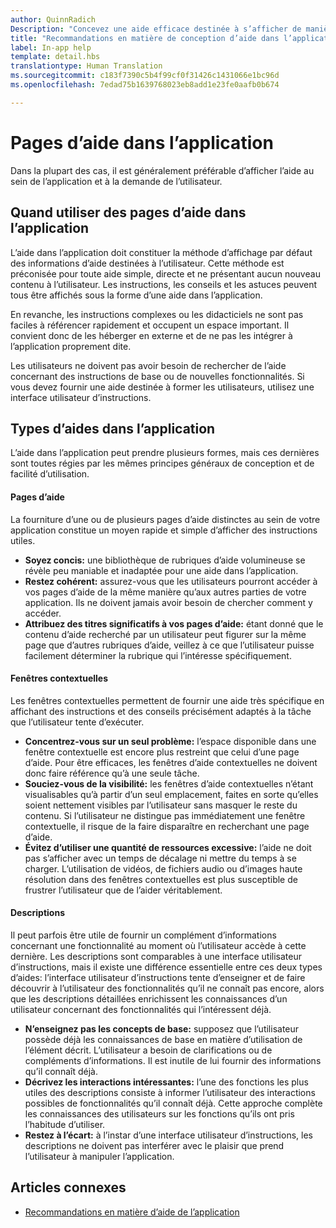 ```yaml
---
author: QuinnRadich
Description: "Concevez une aide efficace destinée à s’afficher de manière réactive dans votre application."
title: "Recommandations en matière de conception d’aide dans l’application"
label: In-app help
template: detail.hbs
translationtype: Human Translation
ms.sourcegitcommit: c183f7390c5b4f99cf0f31426c1431066e1bc96d
ms.openlocfilehash: 7edad75b1639768023eb8add1e23fe0aafb0b674

---
```


# Pages d’aide dans l’application

Dans la plupart des cas, il est généralement préférable d’afficher l’aide au sein de l’application et à la demande de l’utilisateur.

## <span id="when_to_use_in_app_help"></span><span id="WHEN_TO_USE_IN_APP_HELP"></span>Quand utiliser des pages d’aide dans l’application

L’aide dans l’application doit constituer la méthode d’affichage par défaut des informations d’aide destinées à l’utilisateur. Cette méthode est préconisée pour toute aide simple, directe et ne présentant aucun nouveau contenu à l’utilisateur. Les instructions, les conseils et les astuces peuvent tous être affichés sous la forme d’une aide dans l’application.

En revanche, les instructions complexes ou les didacticiels ne sont pas faciles à référencer rapidement et occupent un espace important. Il convient donc de les héberger en externe et de ne pas les intégrer à l’application proprement dite.

Les utilisateurs ne doivent pas avoir besoin de rechercher de l’aide concernant des instructions de base ou de nouvelles fonctionnalités. Si vous devez fournir une aide destinée à former les utilisateurs, utilisez une interface utilisateur d’instructions.

## <span id="types_of_in_app_help"></span><span id="TYPES_OF_IN_APP_HELP"></span>Types d’aides dans l’application

L’aide dans l’application peut prendre plusieurs formes, mais ces dernières sont toutes régies par les mêmes principes généraux de conception et de facilité d’utilisation.

#### <span id="help_pages"></span><span id="HELP_PAGES"></span>Pages d’aide

La fourniture d’une ou de plusieurs pages d’aide distinctes au sein de votre application constitue un moyen rapide et simple d’afficher des instructions utiles.

-   **Soyez concis:** une bibliothèque de rubriques d’aide volumineuse se révèle peu maniable et inadaptée pour une aide dans l’application.
-   **Restez cohérent:** assurez-vous que les utilisateurs pourront accéder à vos pages d’aide de la même manière qu’aux autres parties de votre application. Ils ne doivent jamais avoir besoin de chercher comment y accéder.
-   **Attribuez des titres significatifs à vos pages d’aide:** étant donné que le contenu d’aide recherché par un utilisateur peut figurer sur la même page que d’autres rubriques d’aide, veillez à ce que l’utilisateur puisse facilement déterminer la rubrique qui l’intéresse spécifiquement.


#### <span id="popups"></span><span id="POPUPS"></span>Fenêtres contextuelles

Les fenêtres contextuelles permettent de fournir une aide très spécifique en affichant des instructions et des conseils précisément adaptés à la tâche que l’utilisateur tente d’exécuter.

-   **Concentrez-vous sur un seul problème:** l’espace disponible dans une fenêtre contextuelle est encore plus restreint que celui d’une page d’aide. Pour être efficaces, les fenêtres d’aide contextuelles ne doivent donc faire référence qu’à une seule tâche.
-   **Souciez-vous de la visibilité:** les fenêtres d’aide contextuelles n’étant visualisables qu’à partir d’un seul emplacement, faites en sorte qu’elles soient nettement visibles par l’utilisateur sans masquer le reste du contenu. Si l’utilisateur ne distingue pas immédiatement une fenêtre contextuelle, il risque de la faire disparaître en recherchant une page d’aide.
-   **Évitez d’utiliser une quantité de ressources excessive:** l’aide ne doit pas s’afficher avec un temps de décalage ni mettre du temps à se charger. L’utilisation de vidéos, de fichiers audio ou d’images haute résolution dans des fenêtres contextuelles est plus susceptible de frustrer l’utilisateur que de l’aider véritablement.

#### <span id="descriptions"></span><span id="DESCRIPTIONS"></span>Descriptions

Il peut parfois être utile de fournir un complément d’informations concernant une fonctionnalité au moment où l’utilisateur accède à cette dernière. Les descriptions sont comparables à une interface utilisateur d’instructions, mais il existe une différence essentielle entre ces deux types d’aides: l’interface utilisateur d’instructions tente d’enseigner et de faire découvrir à l’utilisateur des fonctionnalités qu’il ne connaît pas encore, alors que les descriptions détaillées enrichissent les connaissances d’un utilisateur concernant des fonctionnalités qui l’intéressent déjà.

-   **N’enseignez pas les concepts de base:** supposez que l’utilisateur possède déjà les connaissances de base en matière d’utilisation de l’élément décrit. L’utilisateur a besoin de clarifications ou de compléments d’informations. Il est inutile de lui fournir des informations qu’il connaît déjà.
-   **Décrivez les interactions intéressantes:** l’une des fonctions les plus utiles des descriptions consiste à informer l’utilisateur des interactions possibles de fonctionnalités qu’il connaît déjà. Cette approche complète les connaissances des utilisateurs sur les fonctions qu’ils ont pris l’habitude d’utiliser.
-   **Restez à l’écart:** à l’instar d’une interface utilisateur d’instructions, les descriptions ne doivent pas interférer avec le plaisir que prend l’utilisateur à manipuler l’application.

## <span id="related_topics"></span>Articles connexes

* [Recommandations en matière d’aide de l’application](guidelines-for-app-help.md)



<!--HONumber=Jun16_HO4-->


